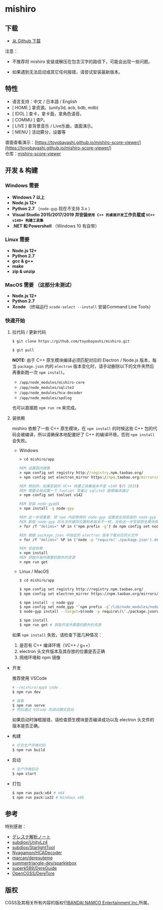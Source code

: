 # mishiro

## 下载

* [从 Github 下载](https://github.com/toyobayashi/mishiro/releases)  
<!-- * [从码云下载（中国大陆地区推荐，由于众所周知的原因 Github 上可能无法下载）](https://gitee.com/toyobayashi/mishiro/releases)   -->

注意：

* 不推荐将 mishiro 安装或解压在包含汉字的路径下，可能会出现一些问题。

* 如果遇到无法启动或其它任何报错，请尝试安装最新版本。
<!-- * 由于我没有 mac 电脑，所以很抱歉 mac 用户请参照请按照下面的步骤和[Electron分发应用](http://electronjs.org/docs/tutorial/application-distribution)自行编译打包。 -->

## 特性

* 语言支持：中文 / 日本語 / English
* [ HOME ] 拿资源。(unity3d, acb, bdb, mdb)
* [ IDOL ] 查卡，拿卡面，拿角色语音。
* [ COMMU ] 查P。
* [ LIVE ] 拿背景音乐 / Live乐曲，谱面演示。
* [ MENU ] 活动算分，设置等

谱面查看演示：[https://toyobayashi.github.io/mishiro-score-viewer/](https://toyobayashi.github.io/mishiro-score-viewer/)  
仓库：[mishiro-score-viewer](https://github.com/toyobayashi/mishiro-score-viewer)

## 开发 & 构建

### Windows 需要

* __Windows 7 以上__
* __Node.js 12+__
* __Python 2.7__ （`node-gyp` 现在不支持 3.x ）
* __Visual Studio 2015/2017/2019 并安装`使用 C++ 的桌面开发`工作负载或 `VC++ v140+ 构建工具集`__
* __.NET 和 Powershell__ （Windows 10 有自带）

### Linux 需要

* __Node.js 12+__
* __Python 2.7__
* __gcc & g++__
* __make__
* __zip & unzip__

### MacOS 需要  （这部分未测试）

* __Node.js 12+__
* __Python 2.7__
* __Xcode__ （终端运行 ```xcode-select --install``` 安装Command Line Tools）

### 快速开始

1. 拉代码 / 更新代码  

    ``` bash 
    $ git clone https://github.com/toyobayashi/mishiro.git

    $ git pull
    ```

    **NOTE:** 由于 C++ 原生模块编译必须匹配对应的 Electron / Node.js 版本，每当 `package.json` 内的 `electron` 版本变化时，请手动删除以下的文件夹然后再重新跑一次 `npm install`。

    * `/app/node_modules/mishiro-core`
    * `/app/node_modules/sqlite3`
    * `/app/node_modules/hca-decoder`
    * `/app/node_modules/spdlog`

    也可以直接跑 `npm run rm` 来完成。

2. 装依赖  

    mishiro 依赖了一些 C++ 原生模块，在 `npm install` 的时候这些 C++ 包的代码会被编译，所以请确保本地配置好了 C++ 的编译环境，否则 `npm install` 会失败。  

    * Windows

        ``` bat
        > cd mishiro/app

        REM 设置国内镜像
        > npm config set registry http://registry.npm.taobao.org/
        > npm config set electron_mirror https://npm.taobao.org/mirrors/electron/

        REM 特别的，如果安装的 VC++ 构建工具集版本不是 v140 (VS 2015)
        REM 需要全局设置一下 toolset 变量让 sqlite3 能够编译通过
        > npm config set toolset v142

        REM 安装 node-gyp@5
        > npm install -g node-gyp

        REM 这一步很重要，把 npm 内部使用的 node-gyp 设置成全局安装的 node-gyp
        REM 新版 node-gyp 的头文件缓存位置和老版本不一样，没有这一步安装原生模块依赖时可能会报找不到头文件的错
        > for /f "delims=" %P in ('npm prefix -g') do npm config set node_gyp "%P\node_modules\node-gyp\bin\node-gyp.js"

        REM 根据 package.json 中指定的 electron 版本下载对应的头文件
        > for /f "delims=" %P in ('node -p "require('./package.json').devDependencies.electron"') do node-gyp install --target=%P --dist-url=https://npm.taobao.org/mirrors/atom-shell

        REM 安装依赖
        > npm install
        REM 获取开发所需要的额外的资源
        > npm run get
        ```

    * Linux / MacOS

        ``` bash
        $ cd mishiro/app

        $ npm config set registry http://registry.npm.taobao.org/
        $ npm config set electron_mirror https://npm.taobao.org/mirrors/electron/

        $ npm install -g node-gyp
        $ npm config set node_gyp "`npm prefix -g`/lib/node_modules/node-gyp/bin/node-gyp.js"
        $ node-gyp install --target=$(node -p require\(\'./package.json\'\).devDependencies.electron) --dist-url=https://npm.taobao.org/mirrors/atom-shell

        $ npm install
        $ npm run get # 获取开发所需要的额外的资源
        ```

    如果 `npm install` 失败，请检查下面几种情况：

    1. 是否有 C++ 编译环境（VC++ / g++）
    2. electron 头文件版本及其存放的位置是否正确
    3. 网络环境和 npm 镜像

* 开发

    推荐使用 VSCode
    
    ``` bash
    # ~/mishiro/app$ code .
    $ npm run dev

    # 或者
    $ npm run serve
    # 然后通过 VSCode 的调试模式启动
    ```

    如果启动时弹框报错，请检查原生模块是否编译成功以及 electron 头文件的版本是否正确。

* 构建  

    ``` bash
    # 打包生产环境代码
    $ npm run build
    ```

* 启动  

    ``` bash
    # 生产环境启动
    $ npm start
    ```

* 打包

    ``` bash
    $ npm run pack:x64 # x64 
    $ npm run pack:ia32 # Windows x86
    ```

## 参考
特别感谢：     
* [デレステ解析ノート](https://subdiox.github.io/deresute/)
* [subdiox/UnityLz4](https://github.com/subdiox/UnityLz4)
* [subdiox/StarlightTool](https://github.com/subdiox/StarlightTool)
* [Nyagamon/HCADecoder](https://github.com/Nyagamon/HCADecoder)
* [marcan/deresuteme](https://github.com/marcan/deresuteme)
* [summertriangle-dev/sparklebox](https://github.com/summertriangle-dev/sparklebox)
* [superk589/DereGuide](https://github.com/superk589/DereGuide)
* [OpenCGSS/DereTore](https://github.com/OpenCGSS/DereTore)

## 版权
CGSS及其相关所有内容的版权归[BANDAI NAMCO Entertainment Inc.](https://bandainamcoent.co.jp/)所属。  
